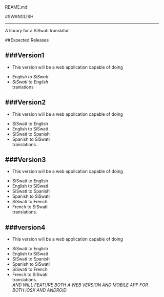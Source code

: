 REAME.md

#SWANGLISH
***
A library for a SiSwati translator

##Expected Releases

###Version1
---
- This version will be a web application capable of doing
 * _English to SiSwati_
 * _SiSwati to English_ <br /> 
tranlations

###Version2
---
- This version will be a web application capable of doing
 * SiSwati to English
 * English to SiSwati
 * SiSwati to Spanish
 * Spanish to SiSwati <br /> 
translations.

###Version3
---
- This version will be a web application capable of doing
 * SiSwati to English
 * English to SiSwati
 * SiSwati to Spanish
 * Spanish to SiSwati
 * SiSwati to French
 * French to SiSwati <br /> 
translations.

###version4
---
- This version will be a web application capable of doing
 * SiSwati to English
 * English to SiSwati
 * SiSwati to Spanish
 * Spanish to SiSwati
 * SiSwati to French
 * French to SiSwati <br /> 
translations.<br /> 
*AND WILL FEATURE BOTH A WEB VERSION AND MOBILE APP FOR BOTH iOSX AND ANDROID*
